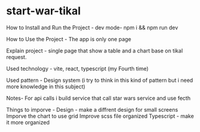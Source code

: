 # start-war-tikal
How to Install and Run the Project -
dev mode-
npm i && npm run dev

How to Use the Project -
The app is only one page

Explain project - 
single page that show a table and a chart base on tikal request.

Used technology - 
vite,
react,
typescript (my Fourth time)


Used pattern -
Design system (i try to think in this kind of pattern but i need more knowledge in this subject)

Notes-
For api calls i build service that call star wars service and use fecth


Things to imporve -
Design - make a diffrent design for small screens 
Imporve the chart to use grid
Improve scss file organized
Typescript - make it more organized







